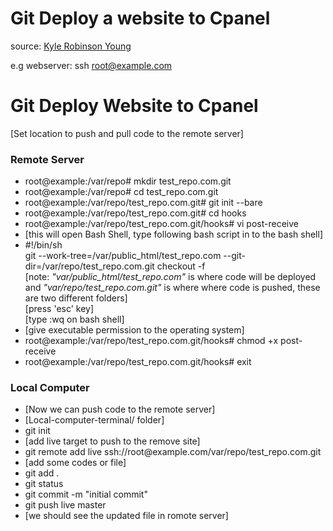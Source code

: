 
<h1>Git Deploy a website to Cpanel</h1>

<p>source: <a href="https://youtu.be/9qIK8ZC9BnU" target="_blank">Kyle Robinson Young</a></p>

e.g webserver: ssh root@example.com

<h1>Git Deploy Website to Cpanel</h1>
<p>[Set location to push and pull code to the remote server]</p>
<h3>Remote Server</h3>
<ul>
  <li>root@example:/var/repo# mkdir test_repo.com.git</li>
  <li>root@example:/var/repo# cd test_repo.com.git</li>
  <li>root@example:/var/repo/test_repo.com.git# git init --bare</li>
  <li>root@example:/var/repo/test_repo.com.git# cd hooks</li>
  <li>root@example:/var/repo/test_repo.com.git/hooks# vi post-receive</li>
  <li>[this will open Bash Shell, type following bash script in to the bash shell]</li>
  <li>#!/bin/sh<br />
    git --work-tree=/var/public_html/test_repo.com --git-dir=/var/repo/test_repo.com.git checkout -f
    <br /> [note: <i>"var/public_html/test_repo.com"</i> is where code will be deployed and <i>"var/repo/test_repo.com.git"</i> is where where code is pushed, these are two different folders]
    <br />[press 'esc' key]
    <br />[type :wq on bash shell]
  </li>
  <li>[give executable permission to the operating system]</li>
  <li>root@example:/var/repo/test_repo.com.git/hooks# chmod +x post-receive</li>
  <li>root@example:/var/repo/test_repo.com.git/hooks# exit</li>
</ul>

  <h3>Local Computer</h3>
 <ul>
  <li>[Now we can push code to the remote server]</li>
  <li>[Local-computer-terminal/ folder]</li>
  <li>git init</li>
  <li>[add live target to push to the remove site]</li>
  <li>git remote add live ssh://root@example.com/var/repo/test_repo.com.git</li>
  <li>[add some codes or file]</li>
  <li>git add .</li>
  <li>git status</li>
  <li>git commit -m "initial commit"</li>
  <li>git push live master</li>
  <li>[we should see the updated file in romote server]</li>   
  </ul>
